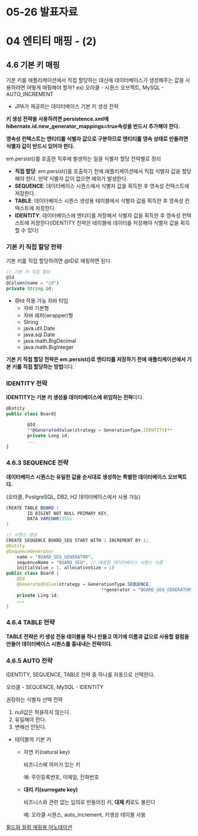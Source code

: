 # 05-26 발표자료

# 04 엔티티 매핑 - (2)

## 4.6 기본 키 매핑

기본 키를 애플리케이션에서 직접 할당하는 대신에 데이터베이스가 생성해주는 값을 사용하려면 어떻게 매핑해야 할까?
ex) 오라클 - 시퀀스 오브젝트, MySQL - AUTO_INCREMENT

- JPA가 제공하는 데이터베이스 기본 키 생성 전략

**키 생성 전략을 사용하려면 persistence.xml에 hibernate.id.new_generator_mappings=true속성을 반드시 추가해야 한다.**

**영속성 컨텍스트는 엔티티를 식별자 값으로 구분하므로 엔티티를 영속 상태로 만들려면 식별자 값이 반드시 있어야 한다.**

em.persist()를 호출한 직후에 발생하는 일을 식별자 할당 전략별로 정리

- **직접 할당**: em.persist()를 호출하기 전에 애플리케이션에서 직접 식별자 값을 할당해야 한다. 만약 식별자 값이 없으면 예외가 발생한다.
- **SEQUENCE**: 데이터베이스 시퀀스에서 식별자 값을 획득한 후 영속성 컨텍스트에 저장한다.
- **TABLE**: 데이터베이스 시퀀스 생성용 테이블에서 식별자 값을 획득한 후 영속성 컨텍스트에 저장한다.
- **IDENTITY**: 데이터베이스에 엔티티를 저장해서 식별자 값을 획득한 후 영속성 컨텍스트에 저장한다(IDENTITY 전략은 테이블에 데이터를 저장해야 식별자 값을 획득할 수 있다)

### 기본 키 직접 할당 전략

기본 키를 직접 할당하려면 @ID로 매핑하면 된다.

```jsx
// 기본 키 직접 할당
@Id
@Column(name = "id")
private String id;
```

- @Id 적용 가능 자바 타입
    - 자바 기본형
    - 자바 래퍼(wrapper)형
    - String
    - java.util.Date
    - java.sql.Date
    - java.math.BigDecimal
    - java.math.BigInteger

**기본 키 직접 할당 전략은 em.persist()로 엔티티를 저장하기 전에 애플리케이션에서 기본 키를 직접 할당하는 방법**이다.

### IDENTITY 전략

**IDENTITY는 기본 키 생성을 데이터베이스에 위임하는 전략**이다.

```jsx
@Entity
public class Board{

		@Id
		**@GeneratedValue(strategy = GenerationType.IDENTITY)**
		private Long id;
		...
}
```

### 4.6.3 SEQUENCE 전략

**데이터베이스 시퀀스는 유일한 값을 순서대로 생성하는 특별한 데이터베이스 오브젝트다.**

(오라클, PostgreSQL, DB2, H2 데이터베이스에서 사용 가능)

```java
CREATE TABLE BOARD (
		ID BIGINT NOT NULL PRIMARY KEY,
		DATA VARCHAR(255)
)

// 시퀀스 생성
CREATE SEQUENCE BOARD_SEQ START WITH 1 INCREMENT BY 1;
@Entity
@SequenceGenerator
	name = "BOARD_SEQ_GENERATOR",
	sequenceName = "BOARD_SEQ", // 매핑할 데이터베이스 시퀀스 이름
	initialValue = 1, allocationSize = 1)
public class Board {
	@Id
	@GeneratedValue(strategy = GenerationType.SEQUENCE,
									**generator = "BOARD_SEQ_GENERATOR")**
	private Ling id;
	...
}
```

### 4.6.4 TABLE 전략

**TABLE 전략은 키 생성 전용 테이블을 하나 만들고 여기에 이름과 값으로 사용할 컬럼을 만들어 데이터베이스 시퀀스를 흉내내는 전략이다.**

### 4.6.5 AUTO 전략

IDENTITY, SEQUENCE, TABLE 전략 중 하나를 자동으로 선택한다.

오라클 - SEQUENCE, MySQL - IDENTITY

권장하는 식별자 선택 전략
1. null값은 허용하지 않는다.
2. 유일해야 한다.
3. 변해선 안된다.

- 테이블의 기본 키
    - 자연 키(natural key)

        비즈니스에 의미가 있는 키

        예: 주민등록번호, 이메일, 전화번호

    - **대리 키(surrogate key)**

        비즈니스와 관련 없는 임의로 만들어진 키, **대체 키**로도 불린다

        예: 오라클 시퀀스, auto_increment, 키생성 테이블 사용

[필드와 컬럼 매핑용 어노테이션](https://www.notion.so/de52c1bc16cc43e8941f987004d5de4c)

